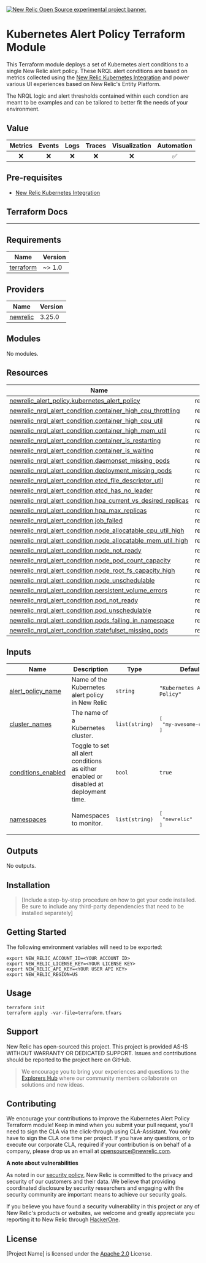 <a href="https://opensource.newrelic.com/oss-category/#new-relic-experimental"><picture><source media="(prefers-color-scheme: dark)" srcset="https://github.com/newrelic/opensource-website/raw/main/src/images/categories/dark/Experimental.png"><source media="(prefers-color-scheme: light)" srcset="https://github.com/newrelic/opensource-website/raw/main/src/images/categories/Experimental.png"><img alt="New Relic Open Source experimental project banner." src="https://github.com/newrelic/opensource-website/raw/main/src/images/categories/Experimental.png"></picture></a>

# Kubernetes Alert Policy Terraform Module
<!-- ![GitHub forks](https://img.shields.io/github/forks/newrelic-experimental/newrelic-experimental-FIT-template?style=social)
![GitHub stars](https://img.shields.io/github/stars/newrelic-experimental/newrelic-experimental-FIT-template?style=social)
![GitHub watchers](https://img.shields.io/github/watchers/newrelic-experimental/newrelic-experimental-FIT-template?style=social)

![GitHub all releases](https://img.shields.io/github/downloads/newrelic-experimental/newrelic-experimental-FIT-template/total)
![GitHub release (latest by date)](https://img.shields.io/github/v/release/newrelic-experimental/newrelic-experimental-FIT-template)
![GitHub last commit](https://img.shields.io/github/last-commit/newrelic-experimental/newrelic-experimental-FIT-template)
![GitHub Release Date](https://img.shields.io/github/release-date/newrelic-experimental/newrelic-experimental-FIT-template)


![GitHub issues](https://img.shields.io/github/issues/newrelic-experimental/newrelic-experimental-FIT-template)
![GitHub issues closed](https://img.shields.io/github/issues-closed/newrelic-experimental/newrelic-experimental-FIT-template)
![GitHub pull requests](https://img.shields.io/github/issues-pr/newrelic-experimental/newrelic-experimental-FIT-template)
![GitHub pull requests closed](https://img.shields.io/github/issues-pr-closed/newrelic-experimental/newrelic-experimental-FIT-template) -->


This Terraform module deploys a set of Kubernetes alert conditions to a single New Relic alert policy.  These NRQL alert conditions are based on metrics collected using the [New Relic Kubernetes Integration](https://docs.newrelic.com/docs/kubernetes-pixie/kubernetes-integration/installation/kubernetes-integration-install-configure/) and power various UI experiences based on New Relic's Entity Platform.

The NRQL logic and alert thresholds contained within each condtion are meant to be examples and can be tailored to better fit the needs of your environment.  

## Value

|Metrics | Events | Logs | Traces | Visualization | Automation |
|:-:|:-:|:-:|:-:|:-:|:-:|
|:x:|:x:|:x:|:x:|:x:|:white_check_mark:|

## Pre-requisites

- [New Relic Kubernetes Integration](https://docs.newrelic.com/docs/kubernetes-pixie/kubernetes-integration/installation/kubernetes-integration-install-configure/)

## Terraform Docs
---

<!-- BEGIN_TF_DOCS -->
## Requirements

| Name | Version |
|------|---------|
| <a name="requirement_terraform"></a> [terraform](#requirement\_terraform) | ~> 1.0 |

## Providers

| Name | Version |
|------|---------|
| <a name="provider_newrelic"></a> [newrelic](#provider\_newrelic) | 3.25.0 |

## Modules

No modules.

## Resources

| Name | Type |
|------|------|
| [newrelic_alert_policy.kubernetes_alert_policy](https://registry.terraform.io/providers/newrelic/newrelic/latest/docs/resources/alert_policy) | resource |
| [newrelic_nrql_alert_condition.container_high_cpu_throttling](https://registry.terraform.io/providers/newrelic/newrelic/latest/docs/resources/nrql_alert_condition) | resource |
| [newrelic_nrql_alert_condition.container_high_cpu_util](https://registry.terraform.io/providers/newrelic/newrelic/latest/docs/resources/nrql_alert_condition) | resource |
| [newrelic_nrql_alert_condition.container_high_mem_util](https://registry.terraform.io/providers/newrelic/newrelic/latest/docs/resources/nrql_alert_condition) | resource |
| [newrelic_nrql_alert_condition.container_is_restarting](https://registry.terraform.io/providers/newrelic/newrelic/latest/docs/resources/nrql_alert_condition) | resource |
| [newrelic_nrql_alert_condition.container_is_waiting](https://registry.terraform.io/providers/newrelic/newrelic/latest/docs/resources/nrql_alert_condition) | resource |
| [newrelic_nrql_alert_condition.daemonset_missing_pods](https://registry.terraform.io/providers/newrelic/newrelic/latest/docs/resources/nrql_alert_condition) | resource |
| [newrelic_nrql_alert_condition.deployment_missing_pods](https://registry.terraform.io/providers/newrelic/newrelic/latest/docs/resources/nrql_alert_condition) | resource |
| [newrelic_nrql_alert_condition.etcd_file_descriptor_util](https://registry.terraform.io/providers/newrelic/newrelic/latest/docs/resources/nrql_alert_condition) | resource |
| [newrelic_nrql_alert_condition.etcd_has_no_leader](https://registry.terraform.io/providers/newrelic/newrelic/latest/docs/resources/nrql_alert_condition) | resource |
| [newrelic_nrql_alert_condition.hpa_current_vs_desired_replicas](https://registry.terraform.io/providers/newrelic/newrelic/latest/docs/resources/nrql_alert_condition) | resource |
| [newrelic_nrql_alert_condition.hpa_max_replicas](https://registry.terraform.io/providers/newrelic/newrelic/latest/docs/resources/nrql_alert_condition) | resource |
| [newrelic_nrql_alert_condition.job_failed](https://registry.terraform.io/providers/newrelic/newrelic/latest/docs/resources/nrql_alert_condition) | resource |
| [newrelic_nrql_alert_condition.node_allocatable_cpu_util_high](https://registry.terraform.io/providers/newrelic/newrelic/latest/docs/resources/nrql_alert_condition) | resource |
| [newrelic_nrql_alert_condition.node_allocatable_mem_util_high](https://registry.terraform.io/providers/newrelic/newrelic/latest/docs/resources/nrql_alert_condition) | resource |
| [newrelic_nrql_alert_condition.node_not_ready](https://registry.terraform.io/providers/newrelic/newrelic/latest/docs/resources/nrql_alert_condition) | resource |
| [newrelic_nrql_alert_condition.node_pod_count_capacity](https://registry.terraform.io/providers/newrelic/newrelic/latest/docs/resources/nrql_alert_condition) | resource |
| [newrelic_nrql_alert_condition.node_root_fs_capacity_high](https://registry.terraform.io/providers/newrelic/newrelic/latest/docs/resources/nrql_alert_condition) | resource |
| [newrelic_nrql_alert_condition.node_unschedulable](https://registry.terraform.io/providers/newrelic/newrelic/latest/docs/resources/nrql_alert_condition) | resource |
| [newrelic_nrql_alert_condition.persistent_volume_errors](https://registry.terraform.io/providers/newrelic/newrelic/latest/docs/resources/nrql_alert_condition) | resource |
| [newrelic_nrql_alert_condition.pod_not_ready](https://registry.terraform.io/providers/newrelic/newrelic/latest/docs/resources/nrql_alert_condition) | resource |
| [newrelic_nrql_alert_condition.pod_unschedulable](https://registry.terraform.io/providers/newrelic/newrelic/latest/docs/resources/nrql_alert_condition) | resource |
| [newrelic_nrql_alert_condition.pods_failing_in_namespace](https://registry.terraform.io/providers/newrelic/newrelic/latest/docs/resources/nrql_alert_condition) | resource |
| [newrelic_nrql_alert_condition.statefulset_missing_pods](https://registry.terraform.io/providers/newrelic/newrelic/latest/docs/resources/nrql_alert_condition) | resource |

## Inputs

| Name | Description | Type | Default | Required |
|------|-------------|------|---------|:--------:|
| <a name="input_alert_policy_name"></a> [alert\_policy\_name](#input\_alert\_policy\_name) | Name of the Kubernetes alert policy in New Relic | `string` | `"Kubernetes Alert Policy"` | no |
| <a name="input_cluster_names"></a> [cluster\_names](#input\_cluster\_names) | The name of a Kubernetes cluster. | `list(string)` | <pre>[<br>  "my-awesome-cluster"<br>]</pre> | no |
| <a name="input_conditions_enabled"></a> [conditions\_enabled](#input\_conditions\_enabled) | Toggle to set all alert conditions as either enabled or disabled at deployment time. | `bool` | `true` | no |
| <a name="input_namespaces"></a> [namespaces](#input\_namespaces) | Namespaces to monitor. | `list(string)` | <pre>[<br>  "newrelic"<br>]</pre> | no |

## Outputs

No outputs.
<!-- END_TF_DOCS -->

## Installation

> [Include a step-by-step procedure on how to get your code installed. Be sure to include any third-party dependencies that need to be installed separately]

## Getting Started

The following environment variables will need to be exported:

```
export NEW_RELIC_ACCOUNT_ID=<YOUR ACCOUNT ID>
export NEW_RELIC_LICENSE_KEY=<YOUR LICENSE KEY>
export NEW_RELIC_API_KEY=<YOUR USER API KEY>
export NEW_RELIC_REGION=US
```

## Usage

```
terraform init
terraform apply -var-file=terraform.tfvars
```

## Support

New Relic has open-sourced this project. This project is provided AS-IS WITHOUT WARRANTY OR DEDICATED SUPPORT. Issues and contributions should be reported to the project here on GitHub.

>We encourage you to bring your experiences and questions to the [Explorers Hub](https://discuss.newrelic.com) where our community members collaborate on solutions and new ideas.


## Contributing

We encourage your contributions to improve the Kubernetes Alert Policy Terraform module! Keep in mind when you submit your pull request, you'll need to sign the CLA via the click-through using CLA-Assistant. You only have to sign the CLA one time per project. If you have any questions, or to execute our corporate CLA, required if your contribution is on behalf of a company, please drop us an email at opensource@newrelic.com.

**A note about vulnerabilities**

As noted in our [security policy](../../security/policy), New Relic is committed to the privacy and security of our customers and their data. We believe that providing coordinated disclosure by security researchers and engaging with the security community are important means to achieve our security goals.

If you believe you have found a security vulnerability in this project or any of New Relic's products or websites, we welcome and greatly appreciate you reporting it to New Relic through [HackerOne](https://hackerone.com/newrelic).

## License

[Project Name] is licensed under the [Apache 2.0](http://apache.org/licenses/LICENSE-2.0.txt) License.
